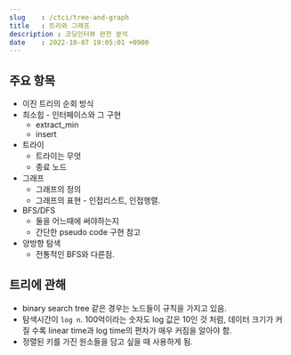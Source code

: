 ```yaml
---
slug    : /ctci/tree-and-graph
title   : 트리와 그래프
description : 코딩인터뷰 완전 분석
date    : 2022-10-07 19:05:01 +0900
---
```


## 주요 항목
- 이진 트리의 순회 방식
- 최소힙 - 인터페이스와 그 구현
    - extract_min
    - insert
- 트라이
    - 트라이는 무엇
    - 종료 노드
- 그래프
    - 그래프의 정의
    - 그래프의 표현 - 인접리스트, 인접행렬.
- BFS/DFS
    - 둘을 어느때에 써야하는지
    - 간단한 pseudo code 구현 참고
- 양방향 탐색
    - 전통적인 BFS와 다른점.

## 트리에 관해
- binary search tree 같은 경우는 노드들이 규칙을 가지고 있음. 
- 탐색시간이 `log n`. 100억이라는 숫자도 log 값은 10인 것 처럼, 데이터 크기가 커질 수록 linear time과 log time의 편차가 매우 커짐을 알아야 함. 
- 정렬된 키를 가진 원소들을 담고 싶을 때 사용하게 됨. 
